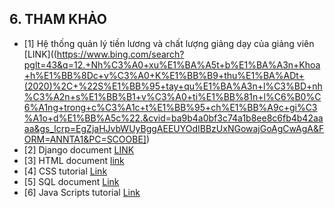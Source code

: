 ## 6. THAM KHẢO

- [1] Hệ thống quản lý tiền lương và chất lượng giảng dạy của giảng viên [LINK]((https://www.bing.com/search?pglt=43&q=12.+Nh%C3%A0+xu%E1%BA%A5t+b%E1%BA%A3n+Khoa+h%E1%BB%8Dc+v%C3%A0+K%E1%BB%B9+thu%E1%BA%ADt+(2020)%2C+%22S%E1%BB%95+tay+qu%E1%BA%A3n+l%C3%BD+nh%C3%A2n+s%E1%BB%B1+v%C3%A0+ti%E1%BB%81n+l%C6%B0%C6%A1ng+trong+c%C3%A1c+t%E1%BB%95+ch%E1%BB%A9c+gi%C3%A1o+d%E1%BB%A5c%22.&cvid=ba9b4a0bf3c74a1b8ee8c6fb4b42aaaa&gs_lcrp=EgZjaHJvbWUyBggAEEUYOdIBBzUxNGowajGoAgCwAgA&FORM=ANNTA1&PC=SCOOBE])
- [2] Django document [LINK]([https://docs.djangoproject.com/en/5.0/])
- [3] HTML document [link](https://www.w3schools.com/html/)
- [4] CSS tutorial [Link](https://www.w3schools.com/css/)
- [5] SQL document [Link](https://www.w3schools.com/sql/)
- [6] Java Scripts tutorial [Link](https://www.w3schools.com/js/)
